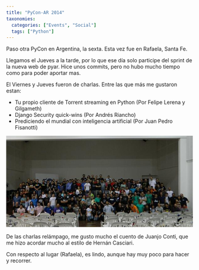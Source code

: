 ```yaml
---
title: "PyCon-AR 2014"
taxonomies:
  categories: ["Events", "Social"]
  tags: ["Python"]
---
```


Paso otra PyCon en Argentina, la sexta. Esta vez fue en Rafaela, Santa Fe.

Llegamos el Jueves a la tarde, por lo que ese día solo participe del sprint de la nueva web de pyar. Hice unos commits, pero no hubo mucho tiempo como para poder  aportar mas.

El Viernes y Jueves fueron de charlas. Entre las que más me gustaron estan:

- Tu propio cliente de Torrent streaming en Python (Por Felipe Lerena y Gilgameth)
- Django Security quick-wins (Por Andrés Riancho)
- Prediciendo el mundial con inteligencia artificial (Por Juan Pedro Fisanotti)


!["Foto grupal PyCon-AR 2014"](/images/pyconar2014.jpg)

De las charlas relámpago, me gusto mucho el cuento de Juanjo Conti, que me hizo acordar mucho al estilo de Hernán Casciari.

Con respecto al lugar (Rafaela), es lindo, aunque hay muy poco para hacer y recorrer.
